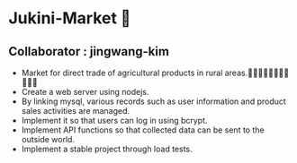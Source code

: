 # Jukini-Market 🥒
## Collaborator : jingwang-kim
- Market for direct trade of agricultural products in rural areas.🍇🍊🍐🍎🥒🥬🌽🥔🥕🧅🧄
- Create a web server using nodejs.
- By linking mysql, various records such as user information and product sales activities are managed.
- Implement it so that users can log in using bcrypt.
- Implement API functions so that collected data can be sent to the outside world.
- Implement a stable project through load tests.
